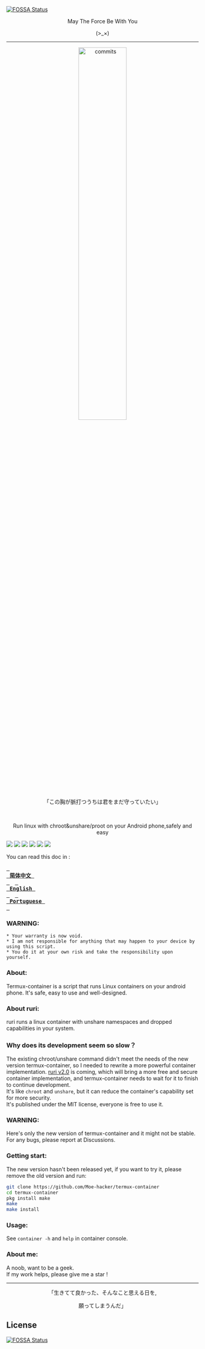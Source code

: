 [![FOSSA Status](https://app.fossa.com/api/projects/git%2Bgithub.com%2FMoe-hacker%2Ftermux-container.svg?type=shield)](https://app.fossa.com/projects/git%2Bgithub.com%2FMoe-hacker%2Ftermux-container?ref=badge_shield)

<p align="center">May The Force Be With You</p>
<p align="center">(>_×)</p>         

-----------  
<p align="center">
    <img src="https://stars.medv.io/Moe-hacker/termux-container.svg", title="commits" width="50%"/>
</p>
<p align="center">
 「この胸が脈打つうちは君をまだ守っていたい」
 </p>
 <p align="center">
    &emsp;
 </p>
<p align="center">
Run linux with chroot&unshare/proot on your Android phone,safely and easy 
</p>

![](https://img.shields.io/github/stars/Moe-hacker/termux-container?style=for-the-badge&color=fee4d0&logo=instatus&logoColor=fee4d0)
![](https://img.shields.io/github/forks/Moe-hacker/termux-container?style=for-the-badge&color=fee4d0&logo=git&logoColor=fee4d0)
![](https://img.shields.io/github/license/Moe-hacker/termux-container?style=for-the-badge&color=fee4d0&logo=apache&logoColor=fee4d0)
![](https://img.shields.io/github/repo-size/Moe-hacker/termux-container?style=for-the-badge&color=fee4d0&logo=files&logoColor=fee4d0)
![](https://img.shields.io/github/last-commit/Moe-hacker/termux-container?style=for-the-badge&color=fee4d0&logo=codeigniter&logoColor=fee4d0)
![](https://img.shields.io/badge/language-shell\&c-green?style=for-the-badge&color=fee4d0&logo=sharp&logoColor=fee4d0)

You can read this doc in :

**[<kbd> <br> 简体中文 <br> </kbd>](README-ZH.md)**&emsp;**[<kbd> <br> English <br> </kbd>](README.md)**&emsp;**[<kbd> <br> Portuguese <br> </kbd>](README-PT.md)**&emsp;

### WARNING:      
```
* Your warranty is now void.
* I am not responsible for anything that may happen to your device by using this script.
* You do it at your own risk and take the responsibility upon yourself.
```
### About:      
Termux-container is a script that runs Linux containers on your android phone. It's safe, easy to use and well-designed.      
### About ruri:      
ruri runs a linux container with unshare namespaces and dropped capabilities in your system.      
### Why does its development seem so slow？      
The existing chroot/unshare command didn't meet the needs of the new version termux-container, so I needed to rewrite a more powerful container implementation. [ruri v2.0](https://github.com/Moe-hacker/ruri) is coming, which will bring a more free and secure container implementation, and termux-container needs to wait for it to finish to continue development.      
It's like `chroot` and `unshare`, but it can reduce the container's capability set for more security.       
It's published under the MIT license, everyone is free to use it.      
### WARNING:      
Here's only the new version of termux-container and it might not be stable.      
For any bugs, please report at Discussions.      
### Getting start:      
The new version hasn't been released yet, if you want to try it, please remove the old version and run:      
```sh
git clone https://github.com/Moe-hacker/termux-container
cd termux-container
pkg install make
make
make install
```
### Usage:     
See `container -h` and `help` in container console.
### About me:            
A noob, want to be a geek.            
If my work helps, please give me a star !             

--------
<p align="center">「生きてて良かった、そんなこと思える日を,</p>
<p align="center">願ってしまうんだ」</p>         


## License
[![FOSSA Status](https://app.fossa.com/api/projects/git%2Bgithub.com%2FMoe-hacker%2Ftermux-container.svg?type=large)](https://app.fossa.com/projects/git%2Bgithub.com%2FMoe-hacker%2Ftermux-container?ref=badge_large)